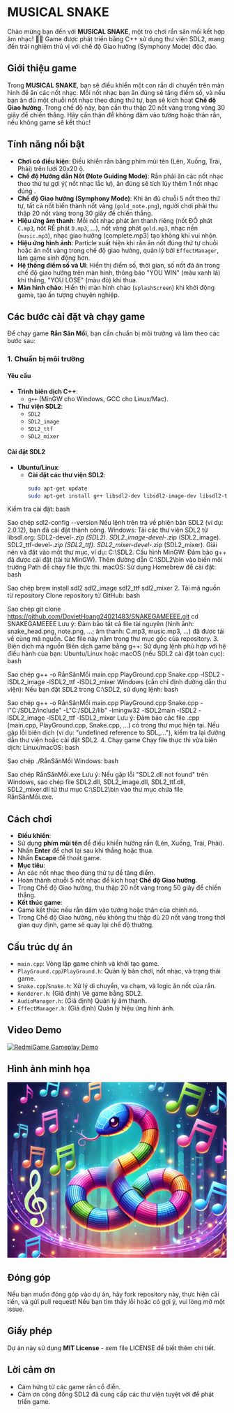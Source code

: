 # MUSICAL SNAKE

Chào mừng bạn đến với **MUSICAL SNAKE**, một trò chơi rắn săn mồi kết hợp âm nhạc! 🐍🎵 Game được phát triển bằng C++ sử dụng thư viện SDL2, mang đến trải nghiệm thú vị với chế độ Giao hưởng (Symphony Mode) độc đáo.

## Giới thiệu game

Trong **MUSICAL SNAKE**, bạn sẽ điều khiển một con rắn di chuyển trên màn hình để ăn các nốt nhạc. Mỗi nốt nhạc bạn ăn đúng sẽ tăng điểm số, và nếu bạn ăn đủ một chuỗi nốt nhạc theo đúng thứ tự, bạn sẽ kích hoạt **Chế độ Giao hưởng**. Trong chế độ này, bạn cần thu thập 20 nốt vàng trong vòng 30 giây để chiến thắng. Hãy cẩn thận để không đâm vào tường hoặc thân rắn, nếu không game sẽ kết thúc!

## Tính năng nổi bật
- **Chơi có điều kiện**: Điều khiển rắn bằng phím mũi tên (Lên, Xuống, Trái, Phải) trên lưới 20x20 ô.  
- **Chế độ Hướng dẫn Nốt (Note Guiding Mode)**: Rắn phải ăn các nốt nhạc theo thứ tự gợi ý( nốt nhạc lắc lư), ăn đúng sẽ tích lũy thêm 1 nốt nhạc đúng .  
- **Chế độ Giao hưởng (Symphony Mode)**: Khi ăn đủ chuỗi 5 nốt theo thứ tự, tất cả nốt biến thành nốt vàng (`gold_note.png`), người chơi phải thu thập 20 nốt vàng trong 30 giây để chiến thắng.  
- **Hiệu ứng âm thanh**: Mỗi nốt nhạc phát âm thanh riêng (nốt ĐÔ phát `C.mp3`, nốt RÊ phát `D.mp3`, ...), nốt vàng phát `gold.mp3`, nhạc nền (`music.mp3`), nhạc giao hưởng (complete.mp3) tạo không khí vui nhộn.  
- **Hiệu ứng hình ảnh**: Particle xuất hiện khi rắn ăn nốt đúng thứ tự chuỗi hoặc ăn nốt vàng trong chế độ giao hưởng, quản lý bởi `EffectManager`, làm game sinh động hơn.  
- **Hệ thống điểm số và UI**: Hiển thị điểm số, thời gian, số nốt đã ăn trong chế độ giao hưởng trên màn hình, thông báo "YOU WIN" (màu xanh lá) khi thắng, "YOU LOSE" (màu đỏ) khi thua.  
- **Màn hình chào**: Hiển thị màn hình chào (`splashScreen`) khi khởi động game, tạo ấn tượng chuyên nghiệp.

## Các bước cài đặt và chạy game

Để chạy game **Rắn Săn Mồi**, bạn cần chuẩn bị môi trường và làm theo các bước sau:

### 1. Chuẩn bị môi trường

#### Yêu cầu

- **Trình biên dịch C++**:  
  - `g++` (MinGW cho Windows, GCC cho Linux/Mac).  
- **Thư viện SDL2**:  
  - `SDL2`  
  - `SDL2_image`  
  - `SDL2_ttf`  
  - `SDL2_mixer`  

#### Cài đặt SDL2

- **Ubuntu/Linux**:  
  - **Cài đặt các thư viện SDL2**:  
    ```bash
    sudo apt-get update
    sudo apt-get install g++ libsdl2-dev libsdl2-image-dev libsdl2-ttf-dev libsdl2-mixer-dev
Kiểm tra cài đặt:
bash

Sao chép
sdl2-config --version
Nếu lệnh trên trả về phiên bản SDL2 (ví dụ: 2.0.12), bạn đã cài đặt thành công.
Windows:
Tải các thư viện SDL2 từ libsdl.org:
SDL2-devel-*.zip (SDL2).
SDL2_image-devel-*.zip (SDL2_image).
SDL2_ttf-devel-*.zip (SDL2_ttf).
SDL2_mixer-devel-*.zip (SDL2_mixer).
Giải nén và đặt vào một thư mục, ví dụ: C:\SDL2.
Cấu hình MinGW:
Đảm bảo g++ đã được cài đặt (tải từ MinGW).
Thêm đường dẫn C:\SDL2\bin vào biến môi trường Path để chạy file thực thi.
macOS:
Sử dụng Homebrew để cài đặt:
bash

Sao chép
brew install sdl2 sdl2_image sdl2_ttf sdl2_mixer
2. Tải mã nguồn từ repository
Clone repository từ GitHub:
bash

Sao chép
git clone https://github.com/DovietHoang24021483/SNAKEGAMEEEE.git
cd SNAKEGAMEEEE
Lưu ý:
Đảm bảo tất cả file tài nguyên (hình ảnh: snake_head.png, note.png, ...; âm thanh: C.mp3, music.mp3, ...) đã được tải về cùng mã nguồn.
Các file này nằm trong thư mục gốc của repository.
3. Biên dịch mã nguồn
Biên dịch game bằng g++:
Sử dụng lệnh phù hợp với hệ điều hành của bạn:
Ubuntu/Linux hoặc macOS (nếu SDL2 cài đặt toàn cục):
bash

Sao chép
g++ -o RắnSănMồi main.cpp PlayGround.cpp Snake.cpp -lSDL2 -lSDL2_image -lSDL2_ttf -lSDL2_mixer
Windows (cần chỉ định đường dẫn thư viện):
Nếu bạn đặt SDL2 trong C:\SDL2, sử dụng lệnh:
bash

Sao chép
g++ -o RắnSănMồi main.cpp PlayGround.cpp Snake.cpp -I"C:/SDL2/include" -L"C:/SDL2/lib" -lmingw32 -lSDL2main -lSDL2 -lSDL2_image -lSDL2_ttf -lSDL2_mixer
Lưu ý:
Đảm bảo các file .cpp (main.cpp, PlayGround.cpp, Snake.cpp, ...) có trong thư mục hiện tại.
Nếu gặp lỗi biên dịch (ví dụ: "undefined reference to SDL_..."), kiểm tra lại đường dẫn thư viện hoặc cài đặt SDL2.
4. Chạy game
Chạy file thực thi vừa biên dịch:
Linux/macOS:
bash

Sao chép
./RắnSănMồi
Windows:
bash

Sao chép
RắnSănMồi.exe
Lưu ý:
Nếu gặp lỗi "SDL2.dll not found" trên Windows, sao chép file SDL2.dll, SDL2_image.dll, SDL2_ttf.dll, SDL2_mixer.dll từ thư mục C:\SDL2\bin vào thư mục chứa file RắnSănMồi.exe.
## Cách chơi

- **Điều khiển**:
- Sử dụng **phím mũi tên** để điều khiển hướng rắn (Lên, Xuống, Trái, Phải).
- Nhấn **Enter** để chơi lại sau khi thắng hoặc thua.
- Nhấn **Escape** để thoát game.
- **Mục tiêu**:
- Ăn các nốt nhạc theo đúng thứ tự để tăng điểm.
- Hoàn thành chuỗi 5 nốt nhạc để kích hoạt **Chế độ Giao hưởng**.
- Trong Chế độ Giao hưởng, thu thập 20 nốt vàng trong 50 giây để chiến thắng.
- **Kết thúc game**:
- Game kết thúc nếu rắn đâm vào tường hoặc thân của chính nó.
- Trong Chế độ Giao hưởng, nếu không thu thập đủ 20 nốt vàng trong thời gian quy định, game sẽ quay lại chế độ thường.

## Cấu trúc dự án

- `main.cpp`: Vòng lặp game chính và khởi tạo game.
- `PlayGround.cpp`/`PlayGround.h`: Quản lý bàn chơi, nốt nhạc, và trạng thái game.
- `Snake.cpp`/`Snake.h`: Xử lý di chuyển, va chạm, và logic ăn nốt của rắn.
- `Renderer.h`: (Giả định) Vẽ game bằng SDL2.
- `AudioManager.h`: (Giả định) Quản lý âm thanh.
- `EffectManager.h`: (Giả định) Quản lý hiệu ứng hình ảnh.
## Video Demo

[![RedmiGame Gameplay Demo](https://img.youtube.com/vi/VIDEO_ID/0.jpg)](https://drive.google.com/file/d/1wJZqMY2ubDd3J9o0iFIhTOKgP8QE-0pd/view?usp=drive_link)
## Hình ảnh minh họa

![Ảnh chụp gameplay](screenshot1.png)

## Đóng góp

Nếu bạn muốn đóng góp vào dự án, hãy fork repository này, thực hiện cải tiến, và gửi pull request! Nếu bạn tìm thấy lỗi hoặc có gợi ý, vui lòng mở một issue.

## Giấy phép

Dự án này sử dụng **MIT License** - xem file LICENSE để biết thêm chi tiết.

## Lời cảm ơn

- Cảm hứng từ các game rắn cổ điển.
- Cảm ơn cộng đồng SDL2 đã cung cấp các thư viện tuyệt vời để phát triển game.

